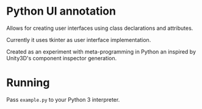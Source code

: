 # Python UI annotation

Allows for creating user interfaces using class declarations and attributes.

Currently it uses tkinter as user interface implementation.

Created as an experiment with meta-programming in Python an inspired by Unity3D's component inspector generation.

# Running
Pass `example.py` to your Python 3 interpreter.